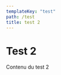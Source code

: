 ```yaml
---
templateKey: "test"
path: /test
title: test 2
---
```


<div class="test2">
<h1>Test 2</h1>  
<p>Contenu du test 2</p>
</div>
